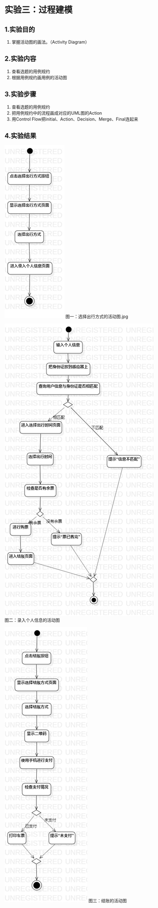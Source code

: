 # 实验三：过程建模

## 1.实验目的
1. 掌握活动图的画法。（Activity Diagram）

## 2.实验内容
1. 查看选题的用例规约
2. 根据用例规约画用例的活动图

## 3.实验步骤
1. 查看选题的用例规约
2. 把用例规约中的流程画成对应的UML图的Action
3. 用Control Flow把initial、Action、Decision、Merge、Final连起来

## 4.实验结果
![选择出行方式的活动图](./Select_travel_method.jpg)
图一：选择出行方式的活动图.jpg

![录入个人信息的活动图](./Enter_personal_information.jpg)
图二：录入个人信息的活动图

![结账的活动图](./Payment.jpg)
图三：结账的活动图
